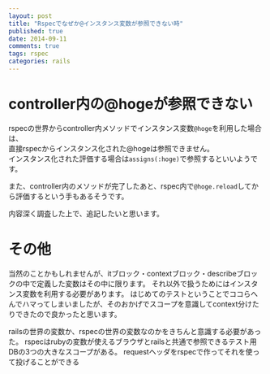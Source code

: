 ```yaml
---
layout: post
title: "Rspecでなぜか@インスタンス変数が参照できない時"
published: true
date: 2014-09-11
comments: true
tags: rspec
categories: rails
---
```


# controller内の@hogeが参照できない

rspecの世界からcontroller内メソッドでインスタンス変数`@hoge`を利用した場合は、  
直接rspecからインスタンス化された@hogeは参照できません。  
インスタンス化された評価する場合は`assigns(:hoge)`で参照するといいようです。  

また、controller内のメソッドが完了したあと、rspec内で`@hoge.reload`してから評価するという手もあるそうです。

内容深く調査した上で、追記したいと思います。



# その他
当然のことかもしれませんが、itブロック・contextブロック・describeブロックの中で定義した変数はその中に限ります。
それ以外で扱うためにはインスタンス変数を利用する必要があります。
はじめてのテストということでココらへんでハマってしまいましたが、そのおかげでスコープを意識してcontext分けたりできたので良かったと思います。

railsの世界の変数か、rspecの世界の変数なのかをきちんと意識する必要があった。
rspecはrubyの変数が使えるブラウザとrailsと共通で参照できるテスト用DBの3つの大きなスコープがある。
requestヘッダをrspecで作ってそれを使って投げることができる

